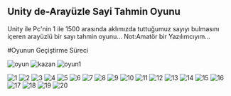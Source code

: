 ## Unity de-Arayüzle Sayi Tahmin Oyunu
Unity ile Pc'nin 1 ile 1500 arasında aklımızda tuttuğumuz  sayıyı  bulmasını içeren arayüzlü bir sayı tahmin oyunu...
Not:Amatör bir Yazılımcıyım...

#Oyunun Geçiştirme Süreci 

![oyun](https://user-images.githubusercontent.com/41707639/55347266-0fac1a00-54bd-11e9-8e1f-331866ccef5c.PNG)
![kazan](https://user-images.githubusercontent.com/41707639/55347281-19ce1880-54bd-11e9-8d2e-c39afd7fc279.PNG)
![oyun1](https://user-images.githubusercontent.com/41707639/55347283-19ce1880-54bd-11e9-9f86-4058fd52b6ba.PNG)


![1](https://user-images.githubusercontent.com/41707639/55346851-1be3a780-54bc-11e9-997c-564d233ea90b.PNG)
![2](https://user-images.githubusercontent.com/41707639/55346853-1be3a780-54bc-11e9-8aae-56d1749a0de6.PNG)
![3](https://user-images.githubusercontent.com/41707639/55346854-1be3a780-54bc-11e9-962c-07b3a4efe37c.PNG)
![4](https://user-images.githubusercontent.com/41707639/55346855-1c7c3e00-54bc-11e9-9d97-c0308f9b9071.PNG)
![5](https://user-images.githubusercontent.com/41707639/55346856-1c7c3e00-54bc-11e9-80fe-69d4339b9f37.PNG)
![6](https://user-images.githubusercontent.com/41707639/55346857-1c7c3e00-54bc-11e9-9956-c2b3a6680153.PNG)
![7](https://user-images.githubusercontent.com/41707639/55346858-1c7c3e00-54bc-11e9-804b-cd62a7e78668.PNG)
![8](https://user-images.githubusercontent.com/41707639/55346859-1c7c3e00-54bc-11e9-9321-fb036c016e3a.PNG)
![9](https://user-images.githubusercontent.com/41707639/55346860-1d14d480-54bc-11e9-9f25-1ca3fd769037.PNG)
![10](https://user-images.githubusercontent.com/41707639/55346837-1a19e400-54bc-11e9-9250-f91531741266.PNG)
![11](https://user-images.githubusercontent.com/41707639/55346838-1a19e400-54bc-11e9-8c43-4c949f6a4672.PNG)
![12](https://user-images.githubusercontent.com/41707639/55346839-1a19e400-54bc-11e9-859b-346d50436525.PNG)
![13](https://user-images.githubusercontent.com/41707639/55346840-1ab27a80-54bc-11e9-93d5-3e6dda4873c4.PNG)
![14](https://user-images.githubusercontent.com/41707639/55346841-1ab27a80-54bc-11e9-8605-041cba63c80d.PNG)
![15](https://user-images.githubusercontent.com/41707639/55346845-1b4b1100-54bc-11e9-9774-d03517698bf5.PNG)
![16](https://user-images.githubusercontent.com/41707639/55346846-1b4b1100-54bc-11e9-94ab-dfa1a58276d3.PNG)
![17](https://user-images.githubusercontent.com/41707639/55346847-1b4b1100-54bc-11e9-913f-a54dff4b5537.PNG)
![18](https://user-images.githubusercontent.com/41707639/55346848-1b4b1100-54bc-11e9-96fd-f329696acaf2.PNG)
![19](https://user-images.githubusercontent.com/41707639/55346849-1b4b1100-54bc-11e9-901d-db0e44d27f76.PNG)
![20](https://user-images.githubusercontent.com/41707639/55346850-1be3a780-54bc-11e9-82a2-4715cb1f50fe.PNG)
